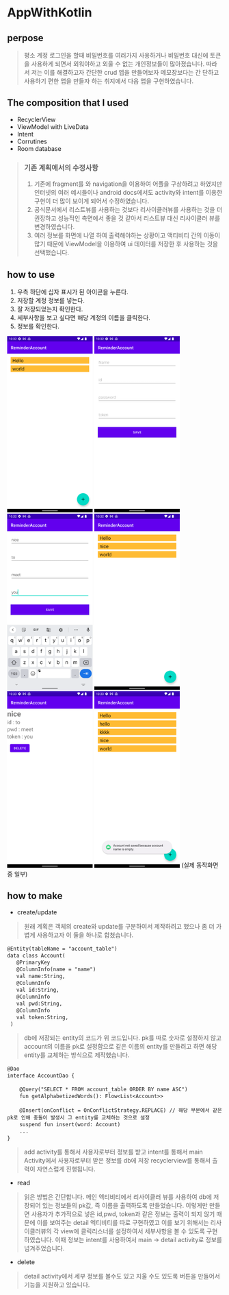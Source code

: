 # AppWithKotlin

## perpose

> 평소 계정 로그인을 할때 비밀번호를 여러가지 사용하거나 비밀번호 대신에 토큰을 사용하게 되면서 외워야하고 외울 수 없는 개인정보들이 많아졌습니다. 따라서 저는 이를 해결하고자 간단한 crud 앱을 만들어보자 메모장보다는 간
단하고 사용하기 편한 앱을 만들자 하는 취지에서 다음 앱을 구현하였습니다.

## The composition that I used
- RecyclerView
- ViewModel with LiveData
- Intent
- Corrutines
- Room database

> ### 기존 계획에서의 수정사항
>
> 1. 기존에 fragment를 와 navigation을 이용하여 어플을 구상하려고 하였지만 인터넷의 여러 예시들이나 android docs에서도 activity와 intent를 이용한 구현이 더 많이 보이게 되어서 수정하였습니다.
> 2. 공식문서에서 리스트뷰를 사용하는 것보다 리사이클러뷰를 사용하는 것을 더 권장하고 성능적인 측면에서 좋을 것 같아서 리스트뷰 대신 리사이클러 뷰를 변경하였습니다.
> 3. 여러 정보를 화면에 나열 하여 출력해야하는 상황이고 액티비티 간의 이동이 많기 때문에 ViewModel을 이용하여 ui 데이터를 저장한 후 사용하는 것을 선택했습니다.


## how to use

1. 우측 하단에 십자 표시가 된 아이콘을 누른다. 
2. 저장할 계정 정보를 넣는다.
3. 잘 저장되었는지 확인한다.
4. 세부사항을 보고 싶다면 해당 계정의 이름을 클릭한다.
5. 정보를 확인한다.


<img src="image/image1.png" width=200 heigth=350> <img src="image/image2.png" width=200 heigth=350> <img src="image/image3.png" width=200 heigth=350> <img src="image/image4.png" width=200 heigth=350> <img src="image/image5.png" width=200 heigth=350> <img src="image/image6.png" width=200 heigth=350> 
(실제 동작화면 중 일부)

## how to make
 - create/update
 >원래 계획은 객체의 create와 update를 구분하여서 제작하려고 했으나 좀 더 가볍게 사용하고자 이 둘을 하나로 합쳤습니다.
 
 ~~~
 @Entity(tableName = "account_table")
 data class Account(
    @PrimaryKey
    @ColumnInfo(name = "name")
    val name:String,
    @ColumnInfo
    val id:String,
    @ColumnInfo
    val pwd:String,
    @ColumnInfo
    val token:String,
  )
 ~~~

> db에 저장되는 entity의 코드가 위 코드입니다. pk를 따로 숫자로 설정하지 않고 account의 이름을 pk로 설정함으로 같은 이름의 entity를 만들려고 하면 해당 entity를 교체하는 방식으로 제작했습니다.

~~~
@Dao
interface AccountDao {

    @Query("SELECT * FROM account_table ORDER BY name ASC")
    fun getAlphabetizedWords(): Flow<List<Account>>

    @Insert(onConflict = OnConflictStrategy.REPLACE) // 해당 부분에서 같은 pk로 인해 충돌이 발생시 그 entity를 교체하는 것으로 설정
    suspend fun insert(word: Account)
    ...
}
~~~

>add activity를 통해서 사용자로부터 정보를 받고 intent를 통해서 main Activity에서 사용자로부터 받은 정보를 db에 저장 recyclerview를 통해서 출력이 자연스럽게 진행됩니다.

 - read
 > 읽은 방법은 간단합니다. 메인 엑티비티에서 리사이클러 뷰를 사용하여 db에 저장되어 있는 정보들의 pk값, 즉 이름을 출력하도록 만들었습니다. 이렇게만 만들면 사용자가 추가적으로 넣은 id,pwd, token과 같은 정보는 
 출력이 되지 않기 때문에 이를 보여주는 detail 엑티비티를 따로 구현하였고 이를 보기 위해서는 리사이클러뷰의 각 view에 클릭리스너를 설정하여서 세부사항을 볼 수 있도록 구현하였습니다.
 이때 정보는 intent를 사용하여서 main -> detail  activity로 정보를 넘겨주었습니다.
 
 - delete
 > detail activity에서 세부 정보를 볼수도 있고 지울 수도 있도록 버튼을 만들어서 기능을 지원하고 있습니다.




